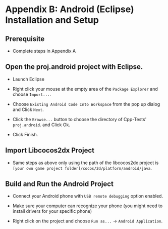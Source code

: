 # Appendix B: Android (Eclipse) Installation and Setup

## Prerequisite
* Complete steps in Appendix A

## Open the proj.android project with Eclipse.

* Launch Eclipse

* Right click your mouse at the empty area of the `Package Explorer` and choose `Import...`. 

* Choose `Existing Android Code Into Workspace` from the pop up dialog and Click `Next`.

* Click the `Browse...` button to choose the directory of Cpp-Tests' `proj.android`. and Click Ok.

* Click Finish.

## Import Libcocos2dx Project
* Same steps as above only using the path of the libcocos2dx project is `[your own game project folder]/cocos/2d/platform/android/java`. 

## Build and Run the Android Project
* Connect your Android phone with `USB remote debugging` option enabled.

* Make sure your computer can recognize your phone (you might need to install drivers for your specific phone)

* Right click on the project and choose `Run as...` -> `Android Application`.
